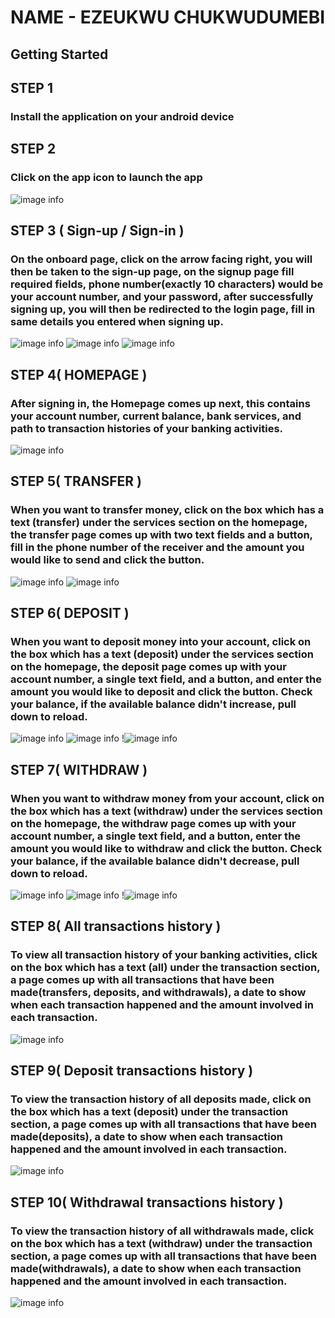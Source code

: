 # NAME - EZEUKWU CHUKWUDUMEBI



## Getting Started

## STEP 1 
### Install the application on your android device 

## STEP 2 
### Click on the app icon to launch the app
![image info](screenshot/step2.png)

## STEP 3 ( Sign-up / Sign-in ) 
### On the onboard page, click on the arrow facing right, you will then be taken to the sign-up page, on the signup page fill required fields, phone number(exactly 10 characters) would be your account number, and your password, after successfully signing up, you will then be redirected to the login page, fill in same details you entered when signing up.
![image info](screenshot/step3a.png)
![image info](screenshot/step3b.png)
![image info](screenshot/step3bb.png)

## STEP 4( HOMEPAGE )
### After signing in, the Homepage comes up next, this contains your account number, current balance, bank services, and path to transaction histories of your banking activities.
![image info](screenshot/step4.png)

## STEP 5( TRANSFER )
### When you want to transfer money, click on the box which has a text (transfer) under the services section on the homepage, the transfer page comes up with two text fields and a button, fill in the phone number of the receiver and the amount you would like to send and click the button.
![image info](screenshot/step5.png)
![image info](screenshot/step5a.png)

## STEP 6( DEPOSIT )
### When you want to deposit money into your account, click on the box which has a text (deposit) under the services section on the homepage, the deposit page comes up with your account number, a single text field, and a button, and enter the amount you would like to deposit and click the button. Check your balance, if the available balance didn't increase, pull down to reload.
![image info](screenshot/step6.png)
![image info](screenshot/step6a.png)
!![image info](screenshot/step6b.png)


## STEP 7( WITHDRAW )
### When you want to withdraw money from your account, click on the box which has a text (withdraw) under the services section on the homepage, the withdraw page comes up with your account number, a single text field, and a button, enter the amount you would like to withdraw and click the button. Check your balance, if the available balance didn't decrease, pull down to reload.
![image info](screenshot/step7.png)
![image info](screenshot/step7a.png)
!![image info](screenshot/step7b.png)

## STEP 8( All transactions history )
### To view all transaction history of your banking activities, click on the box which has a text (all) under the transaction section, a page comes up with all transactions that have been made(transfers, deposits, and withdrawals), a date to show when each transaction happened and the amount involved in each transaction.
![image info](screenshot/step8.png) 

## STEP 9( Deposit transactions history )
### To view the transaction history of all deposits made, click on the box which has a text (deposit) under the transaction section, a page comes up with all transactions that have been made(deposits), a date to show when each transaction happened and the amount involved in each transaction. 
![image info](screenshot/step9.png)

## STEP 10( Withdrawal transactions history )
### To view the transaction history of all withdrawals made, click on the box which has a text (withdraw) under the transaction section, a page comes up with all transactions that have been made(withdrawals), a date to show when each transaction happened and the amount involved in each transaction. 
![image info](screenshot/step10.png)



